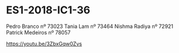 # ES1-2018-IC1-36

Pedro Branco nº 73023
Tania Lam nº 73464
Nishma Radiya nº 72921
Patrick Medeiros nº 78057

https://youtu.be/3ZbxGqw0Zvs
